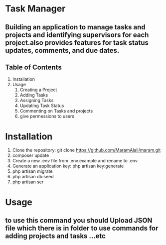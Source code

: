 # Task Manager

## Building an application to manage tasks and projects and identifying supervisors for each project.also provides features for task status updates, comments, and due dates.

## Table of Contents

1. Installation
2. Usage
    1. Creating a Project
    2. Adding Tasks
    3. Assigning Tasks
    4. Updating Task Status
    5. Commenting on Tasks and projects
    6. give permessions to users

# Installation

1. Clone the repository: git clone https://github.com/MaramAlali/maram.git
2. composer update
3. Create a new .env file from .env.example and rename to .env
4. Generate an application key: php artisan key:generate
5. php artisan migrate
6. php artisan db:seed
7. php artisan ser

# Usage

## to use this command you should Upload JSON file which there is in folder to use commands for adding projects and tasks ...etc
